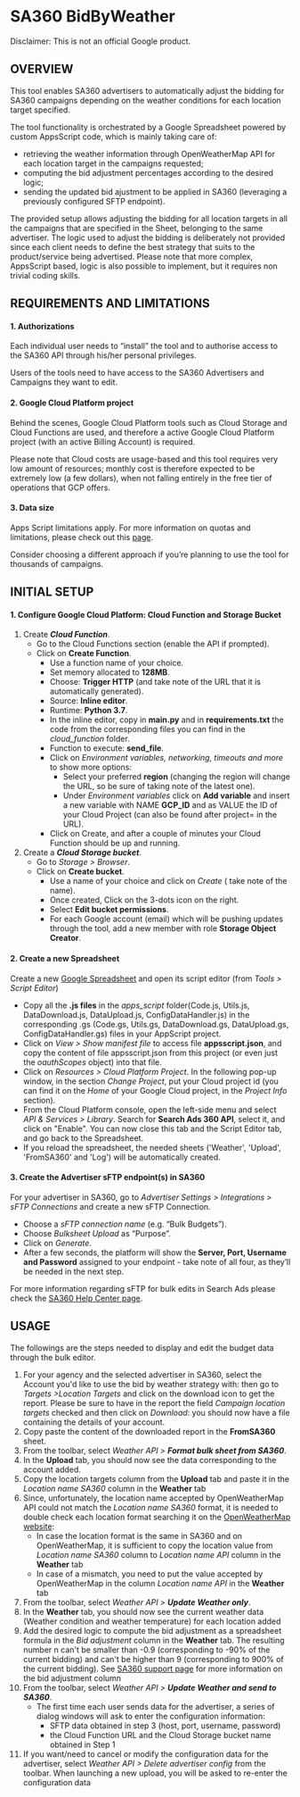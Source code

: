 # SA360 BidByWeather

Disclaimer: This is not an official Google product.

## OVERVIEW

This tool enables SA360 advertisers to automatically adjust the bidding for
SA360 campaigns depending on the weather conditions for each location target
specified.

The tool functionality is orchestrated by a Google Spreadsheet powered by custom
AppsScript code, which is mainly taking care of:

*   retrieving the weather information through OpenWeatherMap API for each
    location target in the campaigns requested;
*   computing the bid adjustment percentages according to the desired logic;
*   sending the updated bid ajustment to be applied in SA360 (leveraging a
    previously configured SFTP endpoint).

The provided setup allows adjusting the bidding for all location targets in all
the campaigns that are specified in the Sheet, belonging to the same advertiser.
The logic used to adjust the bidding is deliberately not provided since each
client needs to define the best strategy that suits to the product/service being
advertised. Please note that more complex, AppsScript based, logic is also
possible to implement, but it requires non trivial coding skills.

## REQUIREMENTS AND LIMITATIONS

#### 1. Authorizations

Each individual user needs to “install” the tool and to authorise access to the
SA360 API through his/her personal privileges.

Users of the tools need to have access to the SA360 Advertisers and Campaigns
they want to edit.

#### 2. Google Cloud Platform project

Behind the scenes, Google Cloud Platform tools such as Cloud Storage and Cloud
Functions are used, and therefore a active Google Cloud Platform project (with
an active Billing Account) is required.

Please note that Cloud costs are usage-based and this tool requires very low
amount of resources; monthly cost is therefore expected to be extremely low (a
few dollars), when not falling entirely in the free tier of operations that GCP
offers.

#### 3. Data size

Apps Script limitations apply. For more information on quotas and limitations,
please check out this
[page](https://developers.google.com/apps-script/guides/services/quotas).

Consider choosing a different approach if you’re planning to use the tool for
thousands of campaigns.

## INITIAL SETUP

#### 1. Configure Google Cloud Platform: Cloud Function and Storage Bucket

1.  Create _**Cloud Function**_.
    -   Go to the Cloud Functions section (enable the API if prompted).
    -   Click on **Create Function**.
        *   Use a function name of your choice.
        *   Set memory allocated to **128MB**.
        *   Choose: **Trigger HTTP** (and take note of the URL that it is
            automatically generated).
        *   Source: **Inline editor**.
        *   Runtime: **Python 3.7**.
        *   In the inline editor, copy in **main.py** and in
            **requirements.txt** the code from the corresponding files you can
            find in the _cloud\_function_ folder.
        *   Function to execute: **send_file**.
        *   Click on _Environment variables, networking, timeouts and more_ 
            to show more options:
            -   Select your preferred **region** (changing the region will 
                change the URL, so be sure of taking note of the latest one).
            -   Under _Environment variables_ click on **Add variable** and 
                insert a new variable with NAME **GCP_ID** and as VALUE the ID
                of your Cloud Project (can also be found after project= in the
                URL).
        *   Click on Create, and after a couple of minutes your Cloud Function
            should be up and running.
2.  Create a _**Cloud Storage bucket**_.
    -   Go to _Storage > Browser_.
    -   Click on **Create bucket**.
        *   Use a name of your choice and click on _Create_ ( take note of the
            name).
        *   Once created, Click on the 3-dots icon on the right.
        *   Select **Edit bucket permissions**.
        *   For each Google account (email) which will be pushing updates
            through the tool, add a new member with role **Storage Object
            Creator**.

#### 2. Create a new Spreadsheet

Create a new [Google Spreadsheet](https://sheets.google.com) and open its script
editor (from _Tools > Script Editor_)

-   Copy all the **.js files** in the _apps\_script_ folder(Code.js, Utils.js,
    DataDownload.js, DataUpload.js, ConfigDataHandler.js) in the corresponding
    .gs (Code.gs, Utils.gs, DataDownload.gs, DataUpload.gs,
    ConfigDataHandler.gs) files in your AppScript project.
-   Click on _View > Show manifest file_ to access file **appsscript.json**, and
    copy the content of file appsscript.json from this project (or even just the
    _oauthScopes_ object) into that file.
-   Click on _Resources > Cloud Platform Project_. In the following pop-up
    window, in the section _Change Project_, put your Cloud project id (you can find it on the _Home_ of your
    Google Cloud project, in the _Project Info_ section).
-   From the Cloud Platform console, open the left-side menu and select _API &
    Services > Library_. Search for **Search Ads 360 API**, select it, and
    click on "Enable". You can now close this tab and the Script Editor tab, and
    go back to the Spreadsheet.
-   If you reload the spreadsheet, the needed sheets ('Weather', 'Upload',
    'FromSA360' and 'Log') will be automatically created.

#### 3. Create the Advertiser sFTP endpoint(s) in SA360

For your advertiser in SA360, go to _Advertiser Settings > Integrations > sFTP
Connections_ and create a new sFTP Connection.

-   Choose a _sFTP connection name_ (e.g. “Bulk Budgets”).
-   Choose _Bulksheet Upload_ as “Purpose”.
-   Click on _Generate_.
-   After a few seconds, the platform will show the **Server, Port, Username and
    Password** assigned to your endpoint - take note of all four, as they’ll be
    needed in the next step.

For more information regarding sFTP for bulk edits in Search Ads please check
the
[SA360 Help Center page](https://support.google.com/searchads/answer/7409125?hl=en).

## USAGE

The followings are the steps needed to display and edit the budget data through
the bulk editor.

1.  For your agency and the selected advertiser in SA360, select the Account
    you'd like to use the bid by weather strategy with: then go to
    _Targets >Location Targets_ and click on the download icon to get the
    report. Please be sure to have in the report the field _Campaign location
    targets_ checked and then click on _Download_: you should now have a file
    containing the details of your account.
2.  Copy paste the content of the downloaded report in the **FromSA360** sheet.
3.  From the toolbar, select _Weather API > **Format bulk sheet from SA360**_.
4.  In the **Upload** tab, you should now see the data corresponding to the
    account added.
5.  Copy the location targets column from the **Upload** tab and paste it in the
    _Location name SA360_ column in the **Weather** tab
6.  Since, unfortunately, the location name accepted by OpenWeatherMap API could
    not match the _Location name SA360_ format, it is needed to double check
    each location format searching it on the
    [OpenWeatherMap website](https://openweathermap.org/city):
    *   In case the location format is the same in SA360 and on OpenWeatherMap,
        it is sufficient to copy the location value from _Location name SA360_
        column to _Location name API_ column in the **Weather** tab
    *   In case of a mismatch, you need to put the value accepted by
        OpenWeatherMap in the column _Location name API_ in the **Weather** tab
7.  From the toolbar, select _Weather API > **Update Weather only**_.
8.  In the **Weather** tab, you should now see the current weather data (Weather
    condition and weather temperature) for each location added
9.  Add the desired logic to compute the bid adjustment as a spreadsheet formula
    in the _Bid adjustment_ column in the **Weather** tab. The resulting number
    n can't be smaller than -0.9 (corresponding to -90% of the current bidding)
    and can't be higher than 9 (corresponding to 900% of the current bidding).
    See
    [SA360 support page](https://support.google.com/searchads/answer/6260599?hl=en)
    for more information on the bid adjustment column
10. From the toolbar, select _Weather API > **Update Weather and send to
    SA360**_.
    *   The first time each user sends data for the advertiser, a series of
        dialog windows will ask to enter the configuration information:
        -   SFTP data obtained in step 3 (host, port, username, password)
        -   the Cloud Function URL and the Cloud Storage bucket name obtained in
            Step 1
11. If you want/need to cancel or modify the configuration data for the
    advertiser, select _Weather API > Delete advertiser config_ from the
    toolbar. When launching a new upload, you will be asked to re-enter the
    configuration data
